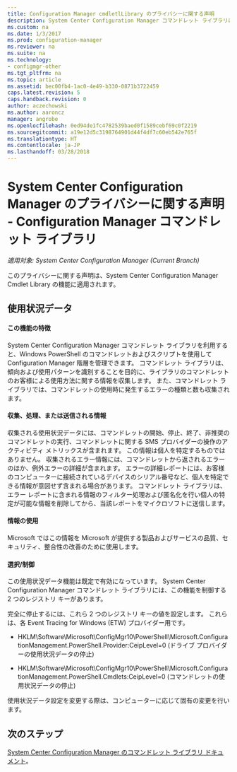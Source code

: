 ```yaml
---
title: Configuration Manager cmdletlLibrary のプライバシーに関する声明
description: System Center Configuration Manager コマンドレット ライブラリに関連するデータを Microsoft が収集して使用する方法について説明します。
ms.custom: na
ms.date: 1/3/2017
ms.prod: configuration-manager
ms.reviewer: na
ms.suite: na
ms.technology:
- configmgr-other
ms.tgt_pltfrm: na
ms.topic: article
ms.assetid: bec00fb4-1ac0-4e49-b330-0871b3722459
caps.latest.revision: 5
caps.handback.revision: 0
author: aczechowski
ms.author: aaroncz
manager: angrobe
ms.openlocfilehash: 0ed94de1fc4782539baed0f1589cebf69c0f2219
ms.sourcegitcommit: a19e12d5c3198764901d44f4df7c60eb542e765f
ms.translationtype: HT
ms.contentlocale: ja-JP
ms.lasthandoff: 03/28/2018
---
```

# <a name="system-center-configuration-manager-privacy-statement---configuration-manager-cmdlet-library"></a>System Center Configuration Manager のプライバシーに関する声明 - Configuration Manager コマンドレット ライブラリ

*適用対象: System Center Configuration Manager (Current Branch)*

このプライバシーに関する声明は、System Center Configuration Manager Cmdlet Library の機能に適用されます。  

## <a name="usage-data"></a>使用状況データ  

#### <a name="what-this-feature-does"></a>この機能の特徴   

System Center Configuration Manager コマンドレット ライブラリを利用すると、Windows PowerShell のコマンドレットおよびスクリプトを使用して Configuration Manager 階層を管理できます。 コマンドレット ライブラリは、傾向および使用パターンを識別することを目的に、ライブラリのコマンドレットのお客様による使用方法に関する情報を収集します。 また、コマンドレット ライブラリでは、コマンドレットの使用時に発生するエラーの種類と数も収集されます。  

#### <a name="information-collected-processed-or-transmitted"></a>収集、処理、または送信される情報
   
収集される使用状況データには、コマンドレットの開始、停止、終了、非推奨のコマンドレットの実行、コマンドレットに関する SMS プロバイダーの操作のアクティビティ メトリックスが含まれます。 この情報は個人を特定するものではありません。 収集されるエラー情報には、コマンドレットから返されるエラーのほか、例外エラーの詳細が含まれます。 エラーの詳細レポートには、お客様のコンピューターに接続されているデバイスのシリアル番号など、個人を特定できる情報が意図せず含まれる場合があります。 コマンドレット ライブラリは、エラー レポートに含まれる情報のフィルター処理および匿名化を行い個人の特定が可能な情報を削除してから、当該レポートをマイクロソフトに送信します。  

#### <a name="use-of-information"></a>情報の使用
   
Microsoft ではこの情報を Microsoft が提供する製品およびサービスの品質、セキュリティ、整合性の改善のために使用します。  

#### <a name="choicecontrol"></a>選択/制御   

この使用状況データ機能は既定で有効になっています。 System Center Configuration Manager コマンドレット ライブラリには、この機能を制御する 2 つのレジストリ キーがあります。  

 完全に停止するには、これら 2 つのレジストリ キーの値を設定します。 これらは、各 Event Tracing for Windows (ETW) プロバイダー用です。  

-   HKLM\Software\Microsoft\ConfigMgr10\PowerShell\Microsoft.ConfigurationManagement.PowerShell.Provider:CeipLevel=0 (ドライブ プロバイダーの使用状況データの停止)  

-   HKLM\Software\Microsoft\ConfigMgr10\PowerShell\Microsoft.ConfigurationManagement.PowerShell.Cmdlets:CeipLevel=0 (コマンドレットの使用状況データの停止)  

 使用状況データ設定を変更する際は、コンピューターに応じて固有の変更を行います。  


## <a name="next-steps"></a>次のステップ

[System Center Configuration Manager のコマンドレット ライブラリ ドキュメント](https://docs.microsoft.com/powershell/sccm/configurationmanager/)。   
